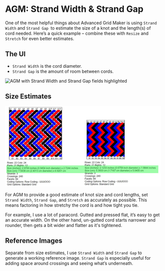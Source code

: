 # AGM: Strand Width & Strand Gap

One of the most helpful things about Advanced Grid Maker is using `Strand Width` and `Strand Gap `to estimate the size of a knot and the length(s) of cord needed. Here’s a quick example – combine these with `Resize` and `Stretch` for even better estimates.


## The UI

* `Strand Width` is the cord diameter.
* `Strand Gap` is the amount of room between cords. 

![AGM with Strand Width and Strand Gap fields highlighted](../assets/images/agm/agm_strand-width-gap_01.jpg)


## Size Estimates

![AGM two reference images with and without Strand Gap](../assets/images/agm/agm_strand-width-gap_02.jpg)

For AGM to provide a good estimate of knot size and cord lengths, set `Strand Width`, `Strand Gap`, and `Stretch` as accurately as possible. This means factoring in how stretchy the cord is and how tight you tie. 

For example, I use a lot of paracord. Gutted and pressed flat, it’s easy to get an accurate width. On the other hand, un-gutted cord starts narrower and rounder, then gets a bit wider and flatter as it's tightened.

## Reference Images

Separate from size estimates, I use `Strand Width` and `Strand Gap` to generate a working reference image. `Strand Gap` is especially useful for adding space around crossings and seeing what’s underneath.

